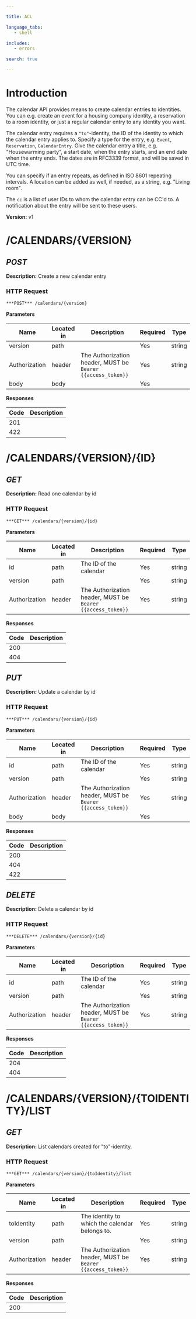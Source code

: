 ```yaml
--- 

title: ACL 

language_tabs: 
   - shell 

includes: 
   - errors 

search: true 

--- 
```


# Introduction 

The calendar API provides means to create calendar entries to identities.
You can e.g. create an event for a housing company identity, a reservation
to a room identity, or just a regular calendar entry to any identity you want.<br/>

The calendar entry requires a `"to"`-identity, the ID of the identity to which
the calendar entry applies to. Specify a type for the entry, e.g.
`Event`, `Reservation`, `CalendarEntry`. Give the calendar entry a title, e.g.
"Housewarming party", a start date, when the entry starts, and an end date
when the entry ends. The dates are in RFC3339 format, and will be saved in UTC
time. <br/>

You can specify if an entry repeats, as defined in ISO 8601 repeating
intervals. A location can be added as well, if needed, as a string, e.g.
"Living room".<br/>

The `cc` is a list of user IDs to whom the calendar entry can be CC'd to.
A notification about the entry will be sent to these users.
 

**Version:** v1 

# /CALENDARS/{VERSION}
## ***POST*** 

**Description:** Create a new calendar entry

### HTTP Request 
`***POST*** /calendars/{version}` 

**Parameters**

| Name | Located in | Description | Required | Type |
| ---- | ---------- | ----------- | -------- | ---- |
| version | path |  | Yes | string |
| Authorization | header | The Authorization header, MUST be `Bearer {{access_token}}` | Yes | string |
| body | body |  | Yes |  |

**Responses**

| Code | Description |
| ---- | ----------- |
| 201 |  |
| 422 |  |

# /CALENDARS/{VERSION}/{ID}
## ***GET*** 

**Description:** Read one calendar by id

### HTTP Request 
`***GET*** /calendars/{version}/{id}` 

**Parameters**

| Name | Located in | Description | Required | Type |
| ---- | ---------- | ----------- | -------- | ---- |
| id | path | The ID of the calendar | Yes | string |
| version | path |  | Yes | string |
| Authorization | header | The Authorization header, MUST be `Bearer {{access_token}}` | Yes | string |

**Responses**

| Code | Description |
| ---- | ----------- |
| 200 |  |
| 404 |  |

## ***PUT*** 

**Description:** Update a calendar by id

### HTTP Request 
`***PUT*** /calendars/{version}/{id}` 

**Parameters**

| Name | Located in | Description | Required | Type |
| ---- | ---------- | ----------- | -------- | ---- |
| id | path | The ID of the calendar | Yes | string |
| version | path |  | Yes | string |
| Authorization | header | The Authorization header, MUST be `Bearer {{access_token}}` | Yes | string |
| body | body |  | Yes |  |

**Responses**

| Code | Description |
| ---- | ----------- |
| 200 |  |
| 404 |  |
| 422 |  |

## ***DELETE*** 

**Description:** Delete a calendar by id

### HTTP Request 
`***DELETE*** /calendars/{version}/{id}` 

**Parameters**

| Name | Located in | Description | Required | Type |
| ---- | ---------- | ----------- | -------- | ---- |
| id | path | The ID of the calendar | Yes | string |
| version | path |  | Yes | string |
| Authorization | header | The Authorization header, MUST be `Bearer {{access_token}}` | Yes | string |

**Responses**

| Code | Description |
| ---- | ----------- |
| 204 |  |
| 404 |  |

# /CALENDARS/{VERSION}/{TOIDENTITY}/LIST
## ***GET*** 

**Description:** List calendars created for "to"-identity.

### HTTP Request 
`***GET*** /calendars/{version}/{toIdentity}/list` 

**Parameters**

| Name | Located in | Description | Required | Type |
| ---- | ---------- | ----------- | -------- | ---- |
| toIdentity | path | The identity to which the calendar belongs to. | Yes | string |
| version | path |  | Yes | string |
| Authorization | header | The Authorization header, MUST be `Bearer {{access_token}}` | Yes | string |

**Responses**

| Code | Description |
| ---- | ----------- |
| 200 |  |

<!-- Converted with the swagger-to-slate https://github.com/lavkumarv/swagger-to-slate -->
